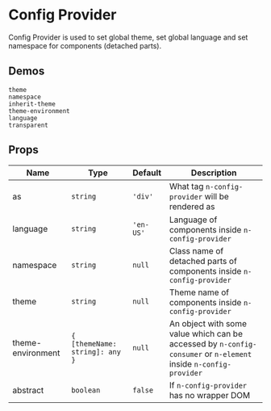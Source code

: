 # Config Provider
Config Provider is used to set global theme, set global language and set namespace for components (detached parts).
## Demos
```demo
theme
namespace
inherit-theme
theme-environment
language
transparent
```
## Props
|Name|Type|Default|Description|
|-|-|-|-|
|as|`string`|`'div'`|What tag `n-config-provider` will be rendered as|
|language|`string`|`'en-US'`|Language of components inside `n-config-provider`|
|namespace|`string`|`null`|Class name of detached parts of components inside `n-config-provider`|
|theme|`string`|`null`|Theme name of components inside `n-config-provider`|
|theme-environment|`{ [themeName: string]: any }`|`null`|An object with some value which can be accessed by `n-config-consumer` or `n-element` inside `n-config-provider`|
|abstract|`boolean`|`false`|If `n-config-provider` has no wrapper DOM|
